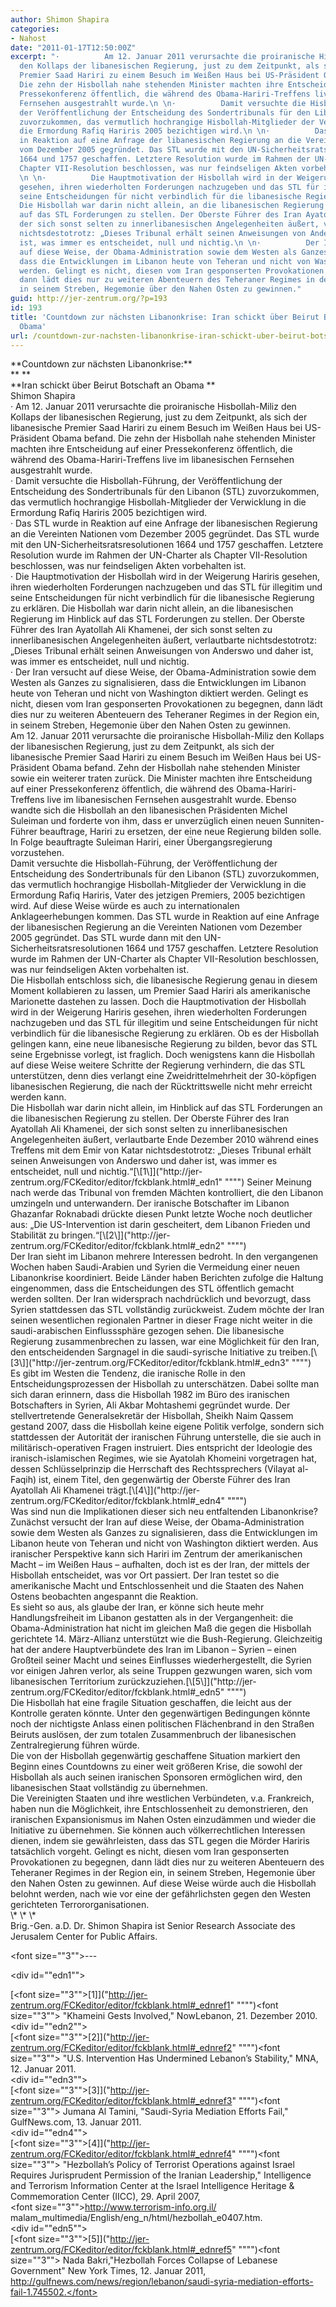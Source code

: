 ```yaml
---
author: Shimon Shapira
categories:
- Nahost
date: "2011-01-17T12:50:00Z"
excerpt: "·          Am 12. Januar 2011 verursachte die proiranische Hisbollah-Miliz
  den Kollaps der libanesischen Regierung, just zu dem Zeitpunkt, als sich der libanesische
  Premier Saad Hariri zu einem Besuch im Weißen Haus bei US-Präsident Obama befand.
  Die zehn der Hisbollah nahe stehenden Minister machten ihre Entscheidung auf einer
  Pressekonferenz öffentlich, die während des Obama-Hariri-Treffens live im libanesischen
  Fernsehen ausgestrahlt wurde.\n \n·          Damit versuchte die Hisbollah-Führung,
  der Veröffentlichung der Entscheidung des Sondertribunals für den Libanon (STL)
  zuvorzukommen, das vermutlich hochrangige Hisbollah-Mitglieder der Verwicklung in
  die Ermordung Rafiq Hariris 2005 bezichtigen wird.\n \n·          Das STL wurde
  in Reaktion auf eine Anfrage der libanesischen Regierung an die Vereinten Nationen
  vom Dezember 2005 gegründet. Das STL wurde mit den UN-Sicherheitsratsresolutionen
  1664 und 1757 geschaffen. Letztere Resolution wurde im Rahmen der UN-Charter als
  Chapter VII-Resolution beschlossen, was nur feindseligen Akten vorbehalten ist.
  \n \n·          Die Hauptmotivation der Hisbollah wird in der Weigerung Hariris
  gesehen, ihren wiederholten Forderungen nachzugeben und das STL für illegitim und
  seine Entscheidungen für nicht verbindlich für die libanesische Regierung zu erklären.
  Die Hisbollah war darin nicht allein, an die libanesischen Regierung im Hinblick
  auf das STL Forderungen zu stellen. Der Oberste Führer des Iran Ayatollah Ali Khamenei,
  der sich sonst selten zu innerlibanesischen Angelegenheiten äußert, verlautbarte
  nichtsdestotrotz: „Dieses Tribunal erhält seinen Anweisungen von Anderswo und daher
  ist, was immer es entscheidet, null und nichtig.\n \n·          Der Iran versucht
  auf diese Weise, der Obama-Administration sowie dem Westen als Ganzes zu signalisieren,
  dass die Entwicklungen im Libanon heute von Teheran und nicht von Washington diktiert
  werden. Gelingt es nicht, diesen vom Iran gesponserten Provokationen zu begegnen,
  dann lädt dies nur zu weiteren Abenteuern des Teheraner Regimes in der Region ein,
  in seinem Streben, Hegemonie über den Nahen Osten zu gewinnen."
guid: http://jer-zentrum.org/?p=193
id: 193
title: 'Countdown zur nächsten Libanonkrise: Iran schickt über Beirut Botschaft an
  Obama'
url: /countdown-zur-nachsten-libanonkrise-iran-schickt-uber-beirut-botschaft-an-obama/
---
```


<div align=""center"">**<font size=""3"">Countdown zur nächsten Libanonkrise:</font>**</div><div align=""center"">**<font size=""3""> </font>**</div><div align=""center"">**<font size=""3"">Iran schickt über Beirut Botschaft an Obama </font>**</div><div align=""center""><font size=""3""> </font></div><div align=""center""><font size=""3"">Shimon Shapira</font></div><div><font size=""3""> </font></div><div><font size=""3""> </font></div><div><font size=""3""><span>·<span> </span></span>Am 12. Januar 2011 verursachte die proiranische Hisbollah-Miliz den Kollaps der libanesischen Regierung, just zu dem Zeitpunkt, als sich der libanesische Premier Saad Hariri zu einem Besuch im Weißen Haus bei US-Präsident Obama befand. Die zehn der Hisbollah nahe stehenden Minister machten ihre Entscheidung auf einer Pressekonferenz öffentlich, die während des Obama-Hariri-Treffens live im libanesischen Fernsehen ausgestrahlt wurde.</font></div><div><font size=""3""> </font></div><div><font size=""3""><span>·<span> </span></span>Damit versuchte die Hisbollah-Führung, der Veröffentlichung der Entscheidung des Sondertribunals für den Libanon (STL) zuvorzukommen, das vermutlich hochrangige Hisbollah-Mitglieder der Verwicklung in die Ermordung Rafiq Hariris 2005 bezichtigen wird.</font></div><div><font size=""3""> </font></div><div><font size=""3""><span>·<span> </span></span>Das STL wurde in Reaktion auf eine Anfrage der libanesischen Regierung an die Vereinten Nationen vom Dezember 2005 gegründet. Das STL wurde mit den UN-Sicherheitsratsresolutionen 1664 und 1757 geschaffen. Letztere Resolution wurde im Rahmen der UN-Charter als Chapter VII-Resolution beschlossen, was nur feindseligen Akten vorbehalten ist. </font></div><div><font size=""3""> </font></div><div><font size=""3""><span>·<span> </span></span>Die Hauptmotivation der Hisbollah wird in der Weigerung Hariris gesehen, ihren wiederholten Forderungen nachzugeben und das STL für illegitim und seine Entscheidungen für nicht verbindlich für die libanesische Regierung zu erklären. Die Hisbollah war darin nicht allein, an die libanesischen Regierung im Hinblick auf das STL Forderungen zu stellen. Der Oberste Führer des Iran Ayatollah Ali Khamenei, der sich sonst selten zu innerlibanesischen Angelegenheiten äußert, verlautbarte nichtsdestotrotz: „Dieses Tribunal erhält seinen Anweisungen von Anderswo und daher ist, was immer es entscheidet, null und nichtig.</font></div><div><font size=""3""> </font></div><div><font size=""3""><span>·<span> </span></span>Der Iran versucht auf diese Weise, der Obama-Administration sowie dem Westen als Ganzes zu signalisieren, dass die Entwicklungen im Libanon heute von Teheran und nicht von Washington diktiert werden. Gelingt es nicht, diesen vom Iran gesponserten Provokationen zu begegnen, dann lädt dies nur zu weiteren Abenteuern des Teheraner Regimes in der Region ein, in seinem Streben, Hegemonie über den Nahen Osten zu gewinnen.</font></div><div><font size=""3""> </font></div><div><font size=""3"">Am 12. Januar 2011 verursachte die proiranische Hisbollah-Miliz den Kollaps der libanesischen Regierung, just zu dem Zeitpunkt, als sich der libanesische Premier Saad Hariri zu einem Besuch im Weißen Haus bei US-Präsident Obama befand. Zehn der Hisbollah nahe stehenden Minister sowie ein weiterer traten zurück. Die Minister machten ihre Entscheidung auf einer Pressekonferenz öffentlich, die während des Obama-Hariri-Treffens live im libanesischen Fernsehen ausgestrahlt wurde. Ebenso wandte sich die Hisbollah an den libanesischen Präsidenten Michel Suleiman und forderte von ihm, dass er unverzüglich einen neuen Sunniten-Führer beauftrage, Hariri zu ersetzen, der eine neue Regierung bilden solle. In Folge beauftragte Suleiman Hariri, einer Übergangsregierung vorzustehen.</font></div><div><font size=""3""> </font></div><div><font size=""3"">Damit versuchte die Hisbollah-Führung, der Veröffentlichung der Entscheidung des Sondertribunals für den Libanon (STL) zuvorzukommen, das vermutlich hochrangige Hisbollah-Mitglieder der Verwicklung in die Ermordung Rafiq Hariris, Vater des jetzigen Premiers, 2005 bezichtigen wird. Auf diese Weise würde es auch zu internationalen Anklageerhebungen kommen. Das STL wurde in Reaktion auf eine Anfrage der libanesischen Regierung an die Vereinten Nationen vom Dezember 2005 gegründet. Das STL wurde dann mit den UN-Sicherheitsratsresolutionen 1664 und 1757 geschaffen. Letztere Resolution wurde im Rahmen der UN-Charter als Chapter VII-Resolution beschlossen, was nur feindseligen Akten vorbehalten ist. </font></div><div><font size=""3""> </font></div><div><font size=""3"">Die Hisbollah entschloss sich, die libanesische Regierung genau in diesem Moment kollabieren zu lassen, um Premier Saad Hariri als amerikanische Marionette dastehen zu lassen. Doch die Hauptmotivation der Hisbollah wird in der Weigerung Hariris gesehen, ihren wiederholten Forderungen nachzugeben und das STL für illegitim und seine Entscheidungen für nicht verbindlich für die libanesische Regierung zu erklären. Ob es der Hisbollah gelingen kann, eine neue libanesische Regierung zu bilden, bevor das STL seine Ergebnisse vorlegt, ist fraglich. Doch wenigstens kann die Hisbollah auf diese Weise weitere Schritte der Regierung verhindern, die das STL unterstützen, denn dies verlangt eine Zweidrittelmehrheit der 30-köpfigen libanesischen Regierung, die nach der Rücktrittswelle nicht mehr erreicht werden kann.</font></div><div><font size=""3""> </font></div><div><font size=""3"">Die Hisbollah war darin nicht allein, im Hinblick auf das STL Forderungen an die libanesischen Regierung zu stellen. Der Oberste Führer des Iran Ayatollah Ali Khamenei, der sich sonst selten zu innerlibanesischen Angelegenheiten äußert, verlautbarte Ende Dezember 2010 während eines Treffens mit dem Emir von Katar nichtsdestotrotz: „Dieses Tribunal erhält seinen Anweisungen von Anderswo und daher ist, was immer es entscheidet, null und nichtig.“</font>[<span><span><span><span><font size=""3"">\[1\]</font></span></span></span></span>]("http://jer-zentrum.org/FCKeditor/editor/fckblank.html#_edn1" """")<font size=""3""> Seiner Meinung nach werde das Tribunal von fremden Mächten kontrolliert, die den Libanon umzingeln und unterwandern. Der iranische Botschafter im Libanon Ghazanfar Roknabadi drückte diesen Punkt letzte Woche noch deutlicher aus: „Die US-Intervention ist darin gescheitert, dem Libanon Frieden und Stabilität zu bringen.“</font>[<span><span><span><font size=""3"">\[2\]</font></span></span></span>]("http://jer-zentrum.org/FCKeditor/editor/fckblank.html#_edn2" """")</div><div><font size=""3""> </font></div><div><font size=""3"">Der Iran sieht im Libanon mehrere Interessen bedroht. In den vergangenen Wochen haben Saudi-Arabien und Syrien die Vermeidung einer neuen Libanonkrise koordiniert. Beide Länder haben Berichten zufolge die Haltung eingenommen, dass die Entscheidungen des STL öffentlich gemacht werden sollten. Der Iran widersprach nachdrücklich und bevorzugt, dass Syrien stattdessen das STL vollständig zurückweist. Zudem möchte der Iran seinen wesentlichen regionalen Partner in dieser Frage nicht weiter in die saudi-arabischen Einflusssphäre gezogen sehen. Die libanesische Regierung zusammenbrechen zu lassen, war eine Möglichkeit für den Iran, den entscheidenden Sargnagel in die saudi-syrische Initiative zu treiben.</font>[<span><span><span><span><font size=""3"">\[3\]</font></span></span></span></span>]("http://jer-zentrum.org/FCKeditor/editor/fckblank.html#_edn3" """")</div><div><font size=""3""> </font></div><div><font size=""3"">Es gibt im Westen die Tendenz, die iranische Rolle in den Entscheidungsprozessen der Hisbollah zu unterschätzen. Dabei sollte man sich daran erinnern, dass die Hisbollah 1982 im Büro des iranischen Botschafters in Syrien, Ali Akbar Mohtashemi gegründet wurde. Der stellvertretende Generalsekretär der Hisbollah, Sheikh Naim Qassem gestand 2007, dass die Hisbollah keine eigene Politik verfolge, sondern sich stattdessen der Autorität der iranischen Führung unterstelle, die sie auch in militärisch-operativen Fragen instruiert. Dies entspricht der Ideologie des iranisch-islamischen Regimes, wie sie Ayatolah Khomeini vorgetragen hat, dessen Schlüsselprinzip die Herrschaft des Rechtssprechers (Vilayat al-Faqih) ist, einem Titel, den gegenwärtig der Oberste Führer des Iran Ayatollah Ali Khamenei trägt.</font>[<span><span><span><span><font size=""3"">\[4\]</font></span></span></span></span>]("http://jer-zentrum.org/FCKeditor/editor/fckblank.html#_edn4" """")</div><div><font size=""3""> </font></div><div><font size=""3"">Was sind nun die Implikationen dieser sich neu entfaltenden Libanonkrise? Zunächst versucht der Iran auf diese Weise, der Obama-Administration sowie dem Westen als Ganzes zu signalisieren, dass die Entwicklungen im Libanon heute von Teheran und nicht von Washington diktiert werden. Aus iranischer Perspektive kann sich Hariri im Zentrum der amerikanischen Macht – im Weißen Haus – aufhalten, doch ist es der Iran, der mittels der Hisbollah entscheidet, was vor Ort passiert. Der Iran testet so die amerikanische Macht und Entschlossenheit und die Staaten des Nahen Ostens beobachten angespannt die Reaktion.</font></div><div><font size=""3"">Es sieht so aus, als glaube der Iran, er könne sich heute mehr Handlungsfreiheit im Libanon gestatten als in der Vergangenheit: die Obama-Administration hat nicht im gleichen Maß die gegen die Hisbollah gerichtete 14. März-Allianz unterstützt wie die Bush-Regierung. Gleichzeitig hat der andere Hauptverbündete des Iran im Libanon – Syrien – einen Großteil seiner Macht und seines Einflusses wiederhergestellt, die Syrien vor einigen Jahren verlor, als seine Truppen gezwungen waren, sich vom libanesischen Territorium zurückzuziehen.</font>[<span><span><span><span><font size=""3"">\[5\]</font></span></span></span></span>]("http://jer-zentrum.org/FCKeditor/editor/fckblank.html#_edn5" """")</div><div><font size=""3""> </font></div><div><font size=""3"">Die Hisbollah hat eine fragile Situation geschaffen, die leicht aus der Kontrolle geraten könnte. Unter den gegenwärtigen Bedingungen könnte noch der nichtigste Anlass einen politischen Flächenbrand in den Straßen Beiruts auslösen, der zum totalen Zusammenbruch der libanesischen Zentralregierung führen würde.</font></div><div><font size=""3""> </font></div><div><font size=""3"">Die von der Hisbollah gegenwärtig geschaffene Situation markiert den Beginn eines Countdowns zu einer weit größeren Krise, die sowohl der Hisbollah als auch seinen iranischen Sponsoren ermöglichen wird, den libanesischen Staat vollständig zu übernehmen.</font></div><div><font size=""3""> </font></div><div><font size=""3"">Die Vereinigten Staaten und ihre westlichen Verbündeten, v.a. Frankreich, haben nun die Möglichkeit, ihre Entschlossenheit zu demonstrieren, den iranischen Expansionismus im Nahen Osten einzudämmen und wieder die Initiative zu übernehmen. Sie können auch völkerrechtlichen Interessen dienen, indem sie gewährleisten, dass das STL gegen die Mörder Hariris tatsächlich vorgeht. Gelingt es nicht, diesen vom Iran gesponserten Provokationen zu begegnen, dann lädt dies nur zu weiteren Abenteuern des Teheraner Regimes in der Region ein, in seinem Streben, Hegemonie über den Nahen Osten zu gewinnen. Auf diese Weise würde auch die Hisbollah belohnt werden, nach wie vor eine der gefährlichsten gegen den Westen gerichteten Terrororganisationen.</font></div><div><font size=""3""> </font></div><div><font size=""3""> </font></div><div align=""center""><font size=""3"">\*<span> \* \*</span></font></div><div><font size=""3""> </font></div><div><font size=""3"">Brig.-Gen. a.D. Dr. Shimon Shapira ist Senior Research Associate des Jerusalem Center for Public Affairs.</font></div><div><font size=""3""> </font></div><div>  
  
<font size=""3"">---

</font><div id=""edn1""><div>[<span><span><span><span><font size=""3"">\[1\]</font></span></span></span></span>]("http://jer-zentrum.org/FCKeditor/editor/fckblank.html#_ednref1" """")<font size=""3""> "Khameini Gests Involved," NowLebanon, 21. Dezember 2010.</font></div></div><div id=""edn2""><div>[<span><span><span><span><font size=""3"">\[2\]</font></span></span></span></span>]("http://jer-zentrum.org/FCKeditor/editor/fckblank.html#_ednref2" """")<font size=""3""> "U.S. Intervention Has Undermined Lebanon’s Stability," MNA, 12. Januar 2011.</font></div></div><div id=""edn3""><div>[<span><span><span><span><font size=""3"">\[3\]</font></span></span></span></span>]("http://jer-zentrum.org/FCKeditor/editor/fckblank.html#_ednref3" """")<font size=""3""> Jumana Al Tamini, "Saudi-Syria Mediation Efforts Fail," GulfNews.com, 13. Januar 2011.</font></div></div><div id=""edn4""><div>[<span><span><span><span><font size=""3"">\[4\]</font></span></span></span></span>]("http://jer-zentrum.org/FCKeditor/editor/fckblank.html#_ednref4" """")<font size=""3""> "Hezbollah’s Policy of Terrorist Operations against Israel Requires Jurisprudent Permission of the Iranian Leadership," Intelligence and Terrorism Information Center at the Israel Intelligence Heritage &amp; Commemoration Center (IICC), 29. April 2007,</font></div><div><font size=""3"">http://www.terrorism-info.org.il/ malam\_multimedia/English/eng\_n/html/hezbollah\_e0407.htm.</font></div></div><div id=""edn5""><div>[<span><span><span><span><font size=""3"">\[5\]</font></span></span></span></span>]("http://jer-zentrum.org/FCKeditor/editor/fckblank.html#_ednref5" """")<font size=""3""> Nada Bakri,"Hezbollah Forces Collapse of Lebanese Government" New York Times, 12. Januar 2011, http://gulfnews.com/news/region/lebanon/saudi-syria-mediation-efforts-fail-1.745502.</font></div></div></div>